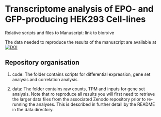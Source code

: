 # Transcriptome analysis of EPO- and GFP-producing HEK293 Cell-lines
Relative scripts and files to Manuscript:
link to biorxive

The  data needed to reproduce the results of the manuscript are available at [![DOI](https://zenodo.org/badge/DOI/10.5281/zenodo.4003907.svg)](https://doi.org/10.5281/zenodo.4003907)


## Repository organisation
1. code: The folder contains scripts for differential expression, gene set analysis and correlation analysis.

2. data: The folder contains raw counts, TPM and inputs for gene set analysis.
Note that ro reproduce all results you will first need to retrieve the larger data files from the associated Zenodo repository prior to re-running the analyses. This is described in further detail by the README in the data directory.

